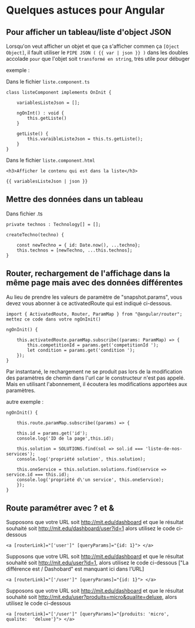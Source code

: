 # Quelques astuces pour Angular


## Pour afficher un tableau/liste d'object JSON

Lorsqu'on veut afficher un objet et que ça s'afficher commen ça `[Oject Object]`,
il fault utiliser le `PIPE JSON ( {{ var | json }} )` dans les doubles accolade `pour` que l'objet soit `transformé en string`, très utile pour débuger

exemple :

Dans le fichier `liste.component.ts`

    class listeComponent implements OnInit {

        variablesListeJson = [];

        ngOnInt() : void {
            this.getListe()
        }

        getListe() {
            this.varaibleListeJson = this.ts.getListe();
        }
    }

Dans le fichier `liste.component.html`

    <h3>Afficher le contenu qui est dans la liste</h3>

    {{ variablesListeJson | json }}


## Mettre des données dans un tableau

Dans fichier .ts

    private technos : Technology[] = []; 

    createTechno(techno) {
        
        const newTechno = { id: Date.now(), ...techno};
        this.technos = [newTechno, ...this.technos]; 
    }


## Router, rechargement de l'affichage dans la même page mais avec des données différentes

Au lieu de prendre les valeurs de paramètre de "snapshot.params", vous devez vous abonner à ce activatedRoute qui est indiqué ci-dessous.

    import { ActivatedRoute, Router, ParamMap } from "@angular/router";
    mettez ce code dans votre ngOnInit()

    ngOnInit() {

        this.activatedRoute.paramMap.subscribe((params: ParamMap) => {
            this.competitionId = params.get('competitionId ');
            let condition = params.get('condition ');
        });
    }


Par instantané, le rechargement ne se produit pas lors de la modification des paramètres de chemin dans l'url car le constructeur n'est pas appelé. 
Mais en utilisant l'abonnement, il écoutera les modifications apportées aux paramètres.


autre exemple :

    ngOnInit() {

        this.route.paramMap.subscribe((params) => {

        this.id = params.get('id');
        console.log('ID de la page',this.id);
    
        this.solution = SOLUTIONS.find(sol => sol.id === 'liste-de-nos-services');
        console.log('propriété solution', this.solution);
    
        this.oneService = this.solution.solutions.find(service => service.id === this.id);
        console.log('propriété d\'un service', this.oneService);
        });
    }

## Route paramétrer avec ? et &



Supposons que votre URL soit http://mit.edu/dashboard et que le résultat souhaité soit http://mit.edu/dashboard/user?id=1 alors utilisez le code ci-dessous

    <a [routerLink]="['user']" [queryParams]="{id: 1}"> </a>

Supposons que votre URL soit http://mit.edu/dashboard et que le résultat souhaité soit http://mit.edu/user?id=1, alors utilisez le code ci-dessous ["La différence est / Dashobard" est manquant ici dans l'URL]

    <a [routerLink]="['/user']" [queryParams]="{id: 1}"> </a>

Supposons que votre URL soit http://mit.edu/dashboard et que le résultat souhaité soit http://mit.edu/user?produits=micro&qualite=deluxe, alors utilisez le code ci-dessous 

    <a [routerLink]="['/user']" [queryParams]="{produits: 'micro', qualite:  'deluxe'}"> </a>